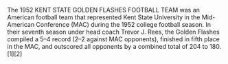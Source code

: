 The 1952 KENT STATE GOLDEN FLASHES FOOTBALL TEAM was an American football team that represented Kent State University in the Mid-American Conference (MAC) during the 1952 college football season. In their seventh season under head coach Trevor J. Rees, the Golden Flashes compiled a 5–4 record (2–2 against MAC opponents), finished in fifth place in the MAC, and outscored all opponents by a combined total of 204 to 180.[1][2]
